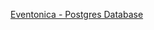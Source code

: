 [Eventonica - Postgres Database](https://github.com/Techtonica/curriculum/blob/main/projects/eventonica-react/eventonica-postgres.md)